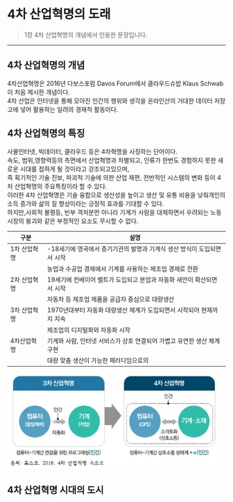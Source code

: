 # 4차 산업혁명의 도래


> 1장 4차 산업혁명의 개념에서 인용한 문장입니다.
***
## 4차 산업혁명의 개념

4차산업혁명은 2016년 다보스포럼 Davos Forum에서 클라우드슈밥 Klaus Schwab이 처음 제시한 개념이다.   
4차 산업은 인터넷을 통해 모아진 인간의 행위와 생각을 온라인산의 거대한 데이터 저장고에 넣어 활용하는 일려의 경재적 활동이다.




## 4차 산업혁명의 특징

사물인터넷, 빅데이터, 클라우드 등은 4차혁명을 사징하는 단어이다.   
속도, 범위,영향력등의 측면에서 산업혁명과 차별되고, 인류가 한번도 경험하지 못한 새로운 시대를 접하게 될 것이라고 강조되고있으며,   
즉 획기적인 기술 진보, 파괴적 기술에 의한 산업 재편, 전반적인 시스템의 변화 등이 4차 산업혁명의 주요특징이라 할 수 있다.  
이러한 4차 산업혁명은 기술 융합으로 생산성을 높이고 생산 및 유통 비용을 낮춰개인의 소득 증가와 삶의 질 향상이라는 긍정적 효과를 기대할 수 있다.  
하지만,사회적 불평등, 빈부 격처분먼 아니라 기계가 사람을 대체하면서 우려되는 노동시장의 붕괴와 같은 부정적인 요소도 무시할 수 없다.   



|구분|설명|
|---|---|
|1차 산업혁명|-18세기에 영국에서 증기기관의 발명과 기계식 생산 방식이 도입되면서 시작|
||농업과 수공업 경제에서 기계를 사용하는 제조업 경제로 전환|
|2차 산업혁명|19세기에 컨베이어 벨트가 도입되고 분업과 자동화 새안이 확산되면서 시작|
||자동차 등 제조업 제품을 공급자 중심으로 대량생산|
|3차 산업혁명|1970년대부터 자동화 대량생산 체계가 도입되면서 시작되어 현재까지 지속|
||제조업의 디지털화와 자동화 시작|
|4차산업혁명|기계와 사람, 인터넷 서비스가 상호 연결되어 가볍고 유연한 생산 체계 구현
||대량 맞춤 생산이 가능한 패러다임으로의 |



![4](./img/그림01_3차산업과4차산업.jpg)
## 4차 산업혁명 시대의 도시
